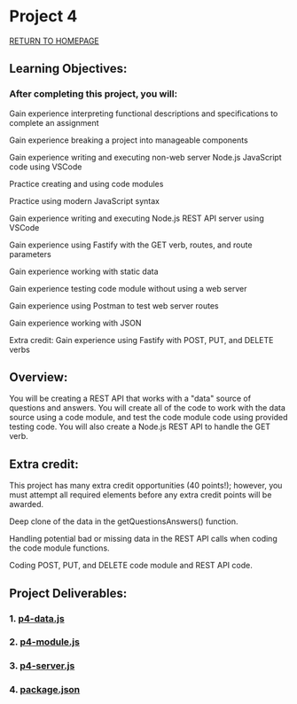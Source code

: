 # Project 4

[RETURN TO HOMEPAGE](https://sierrabakerr.github.io/)


## Learning Objectives:

### After completing this project, you will:

Gain experience interpreting functional descriptions and specifications to complete an assignment

Gain experience breaking a project into manageable components

Gain experience writing and executing non-web server Node.js JavaScript code using VSCode

Practice creating and using code modules

Practice using modern JavaScript syntax

Gain experience writing and executing Node.js REST API server using VSCode

Gain experience using Fastify with the GET verb, routes, and route parameters

Gain experience working with static data

Gain experience testing code module without using a web server

Gain experience using Postman to test web server routes

Gain experience working with JSON

Extra credit: Gain experience using Fastify with POST, PUT, and DELETE verbs


## Overview:

You will be creating a REST API that works with a "data" source of questions and answers. You will create all of the code to work with the data source using a code module, and test the code module code using provided testing code. You will also create a Node.js REST API to handle the GET verb.

## Extra credit: 
This project has many extra credit opportunities (40 points!); however, you must attempt all required elements before any extra credit points will be awarded.

Deep clone of the data in the getQuestionsAnswers() function.

Handling potential bad or missing data in the REST API calls when coding the code module functions.

Coding POST, PUT, and DELETE code module and REST API code.

## Project Deliverables:


### 1. [p4-data.js](p4-data.js)

### 2. [p4-module.js](p4-module.js)

### 3. [p4-server.js](p4-server.js)

### 4. [package.json](package.json)

